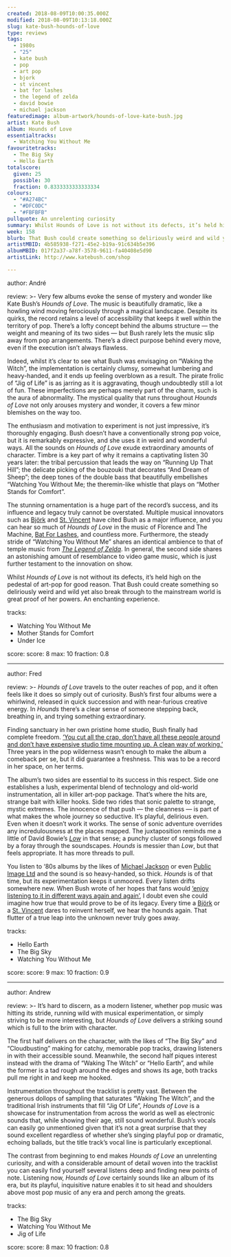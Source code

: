 ```yaml
---
created: 2018-08-09T10:00:35.000Z
modified: 2018-08-09T10:13:18.000Z
slug: kate-bush-hounds-of-love
type: reviews
tags:
  - 1980s
  - "25"
  - kate bush
  - pop
  - art pop
  - bjork
  - st vincent
  - bat for lashes
  - the legend of zelda
  - david bowie
  - michael jackson
featuredimage: album-artwork/hounds-of-love-kate-bush.jpg
artist: Kate Bush
album: Hounds of Love
essentialtracks:
  - Watching You Without Me
favouritetracks:
  - The Big Sky
  - Hello Earth
totalscore:
  given: 25
  possible: 30
  fraction: 0.8333333333333334
colours:
  - "#A274BC"
  - "#DFC0DC"
  - "#FBFBFB"
pullquote: An unrelenting curiosity
summary: Whilst Hounds of Love is not without its defects, it’s held high on the pedestal of art-pop for good reason. That Bush could create something so deliriously weird and wild yet also break through to the mainstream world is great proof of her powers.
week: 158
blurb: That Bush could create something so deliriously weird and wild yet also break through to the mainstream world is great proof of her powers.
artistMBID: 4b585938-f271-45e2-b19a-91c634b5e396
albumMBID: 017f2a37-a78f-3578-9611-fa40408e5d90
artistLink: http://www.katebush.com/shop

---
```


author: André

review: >-
  Very few albums evoke the sense of mystery and wonder like Kate Bush’s *Hounds of Love*. The music is beautifully dramatic, like a howling wind moving ferociously through a magical landscape. Despite its quirks, the record retains a level of accessibility that keeps it well within the territory of pop. There’s a lofty concept behind the albums structure — the weight and meaning of its two sides — but Bush rarely lets the music slip away from pop arrangements. There’s a direct purpose behind every move, even if the execution isn’t always flawless. 
  
  Indeed, whilst it’s clear to see what Bush was envisaging on “Waking the Witch”, the implementation is certainly clumsy, somewhat lumbering and heavy-handed, and it ends up feeling overblown as a result. The pirate frolic of “Jig of Life” is as jarring as it is aggravating, though undoubtedly still a lot of fun. These imperfections are perhaps merely part of the charm, such is the aura of abnormality. The mystical quality that runs throughout *Hounds of Love* not only arouses mystery and wonder, it covers a few minor blemishes on the way too.

  The enthusiasm and motivation to experiment is not just impressive, it’s thoroughly engaging. Bush doesn’t have a conventionally strong pop voice, but it is remarkably expressive, and she uses it in weird and wonderful ways. All the sounds on *Hounds of Love* exude extraordinary amounts of character. Timbre is a key part of why it remains a captivating listen 30 years later: the tribal percussion that leads the way on “Running Up That Hill”; the delicate picking of the bouzouki that decorates “And Dream of Sheep”; the deep tones of the double bass that beautifully embellishes “Watching You Without Me; the theremin-like whistle that plays on “Mother Stands for Comfort”. 
  
  The stunning ornamentation is a huge part of the record’s success, and its influence and legacy truly cannot be overstated. Multiple musical innovators such as [Björk](/reviews/bjork-homogenic/) and [St. Vincent](/reviews/st-vincent-st-vincent/) have cited Bush as a major influence, and you can hear so much of *Hounds of Love* in the music of Florence and The Machine, [Bat For Lashes](/reviews/bat-for-lashes-the-bride/), and countless more. Furthermore, the steady stride of “Watching You Without Me” shares an identical ambience to that of temple music from [*The Legend of Zelda*](/articles/hyrules-lament-the-music-of-twilight-princess/). In general, the second side shares an astonishing amount of resemblance to video game music, which is just further testament to the innovation on show. 
  
  Whilst *Hounds of Love* is not without its defects, it’s held high on the pedestal of art-pop for good reason. That Bush could create something so deliriously weird and wild yet also break through to the mainstream world is great proof of her powers. An enchanting experience.

tracks:
  - Watching You Without Me
  - ­­Mother Stands for Comfort
  - ­­Under Ice

score:
  score: 8
  max: 10
  fraction: 0.8

---
author: Fred

review: >-
  *Hounds of Love* travels to the outer reaches of pop, and it often feels like it does so simply out of curiosity. Bush’s first four albums were a whirlwind, released in quick succession and with near-furious creative energy. In *Hounds* there’s a clear sense of someone stepping back, breathing in, and trying something extraordinary. 
  
  Finding sanctuary in her own pristine home studio, Bush finally had complete freedom. [‘You cut all the crap, don’t have all these people around and don’t have expensive studio time mounting up. A clean way of working.’](http://gaffa.org/reaching/i89_tr.html) Three years in the pop wilderness wasn’t enough to make the album a comeback per se, but it did guarantee a freshness. This was to be a record in her space, on her terms.

  The album’s two sides are essential to its success in this respect. Side one establishes a lush, experimental blend of technology and old-world instrumentation, all in killer art-pop package. That’s where the hits are, strange bait with killer hooks. Side two rides that sonic palette to strange, mystic extremes. The innocence of that push — the cleanness — is part of what makes the whole journey so seductive. It’s playful, delirious even. Even when it doesn’t work it works. The sense of sonic adventure overrides any incredulousness at the places mapped. The juxtaposition reminds me a little of David Bowie’s [*Low*](/reviews/david-bowie-low/) in that sense; a punchy cluster of songs followed by a foray through the soundscapes. *Hounds* is messier than *Low*, but that feels appropriate. It has more threads to pull.

  You listen to ‘80s albums by the likes of [Michael Jackson](/reviews/michael-jackson-bad/) or even [Public Image Ltd](/reviews/public-image-ltd-9/) and the sound is so heavy-handed, so thick. *Hounds* is of that time, but its experimentation keeps it unmoored. Every listen drifts somewhere new. When Bush wrote of her hopes that fans would [‘enjoy listening to it in different ways again and again’](http://gaffa.org/garden/kate20.html), I doubt even she could imagine how true that would prove to be of its legacy. Every time a [Björk](/reviews/bjork-utopia/) or a [St. Vincent](/reviews/st-vincent-masseduction/) dares to reinvent herself, we hear the hounds again. That flutter of a true leap into the unknown never truly goes away.

tracks:
  - Hello Earth
  - ­­The Big Sky
  - ­­Watching You Without Me

score:
  score: 9
  max: 10
  fraction: 0.9

---
author: Andrew

review: >-
  It’s hard to discern, as a modern listener, whether pop music was hitting its stride, running wild with musical experimentation, or simply striving to be more interesting, but *Hounds of Love* delivers a striking sound which is full to the brim with character. 
  
  The first half delivers on the character, with the likes of “The Big Sky” and “Cloudbusting” making for catchy, memorable pop tracks, drawing listeners in with their accessible sound. Meanwhile, the second half piques interest instead with the drama of “Waking The Witch” or “Hello Earth”, and while the former is a tad rough around the edges and shows its age, both tracks pull me right in and keep me hooked. 
  
  Instrumentation throughout the tracklist is pretty vast. Between the generous dollops of sampling that saturates “Waking The Witch”, and the traditional Irish instruments that fill “Jig Of Life”, *Hounds of Love* is a showcase for instrumentation from across the world as well as electronic sounds that, while showing their age, still sound wonderful. Bush’s vocals can easily go unmentioned given that it’s not a great surprise that they sound excellent regardless of whether she’s singing playful pop or dramatic, echoing ballads, but the title track’s vocal line is particularly exceptional. 
  
  The contrast from beginning to end makes *Hounds of Love* an unrelenting curiosity, and with a considerable amount of detail woven into the tracklist you can easily find yourself several listens deep and finding new points of note. Listening now, *Hounds of Love* certainly sounds like an album of its era, but its playful, inquisitive nature enables it to sit head and shoulders above most pop music of any era and perch among the greats.

tracks:
  - The Big Sky
  - ­­Watching You Without Me
  - ­­Jig of Life
  
score:
  score: 8
  max: 10
  fraction: 0.8
